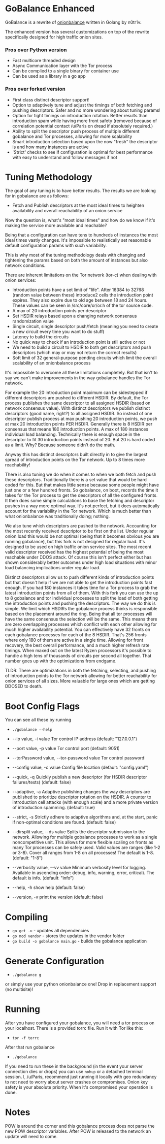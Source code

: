 # GoBalance Enhanced

GoBalance is a rewrite of [onionbalance](https://onionbalance.readthedocs.io) written in Golang by n0tr1v.

The enhanced version has several customizations on top of the rewrite specifically designed for high traffic onion sites.

### Pros over Python version

- Fast multicore threaded design
- Async Communication layer with the Tor process
- Can be complied to a single binary for container use
- Can be used as a library in a go app

### Pros over forked version

- First class distinct descriptor support!
- Option to adaptively tune and adjust the timings of both fetching and pushing descriptors. Safer and no more wondering about tuning params!
- Option for tight timings on introduction rotation. Better results than introduction spam while having more front safety (removed because of correlation potential contact /u/Paris on dread if absolutely required.)
- Ability to split the descriptor push process of multiple different gobalance and Tor processes, allowing for more scalability
- Smart introduction selection based upon the now "fresh" the descriptor is and how many instances are active
- 'Strict' checks to see if configuration is optimal for best performance with easy to understand and follow messages if not

# Tuning Methodology 

The goal of any tuning is to have better results. The results we are looking for in gobalance are as follows:

- Fetch and Publish descriptors at the most ideal times to heighten availability and overall reachability of an onion service

Now the question is, what's "most ideal times" and how do we know if it's making the service more available and reachable?

Being that a configuration can have tens to hundreds of instances the most ideal times vastly changes. It's impossible to realistically set reasonable default configuration params with such variability.

This is why most of the tuning methodology deals with changing and tightening the params based on both the amount of instances but also network conditions.

There are inherent limitations on the Tor network (tor-c) when dealing with onion services:

- Introduction points have a set limit of "life". After 16384 to 32768 (random value between these) introduce2 cells the introduction point expires. They also expire due to old age between 18 and 24 hours. These values can be seen in /src/core/or/or.h of the tor source code.
- A max of 20 introduction points per descriptor
- Set HSDIR relays based upon a changing network consensus randomization value
- Single circuit, single descriptor push/fetch (meaning you need to create a new circuit every time you want to do stuff)
- Latency to build the circuits
- No quick way to check if an introduction point is still active or not
- We need to build a circuit to HSDIR to both get descriptors and push descriptors (which may or may not return the correct results)
- Soft limit of 32 general-purpose pending circuits which limit the overall scalability of an onionbalance process

It's impossible to overcome all these limitations completely. But that isn't to say we can't make improvements in the way gobalance handles the Tor network.

For example the 20 introduction point maximum can be sidestepped if different descriptors are pushed to different HSDIR. By default, the Tor process publishes the same descriptor to all assigned HSDIR (based on network consensus value). With distinct descriptors we publish distinct descriptors (good name, right?) to all assigned HSDIR. So instead of one descriptor publish process at max pushing 20 introduction points, we push at max 20 introduction points PER HSDIR. Generally there is 8 HSDIR per consensus that means 180 introduction points. A max of 180 instances individual load balancing. Technically there is enough space in the descriptor to fit 30 introduction points instead of 20. But 20 is hard coded as a limit. Why? Because someone didn't do the math. 

Anyway this has distinct descriptors built directly in to give the largest spread of introduction points on the Tor network. Up to 8 times more reachability!

There is also tuning we do when it comes to when we both fetch and push these descriptors. Traditionally there is a set value that would be hard coded for this. But that makes little sense because some people might have just one or a few hundred fronts. So gobalance, on boot, records the time it takes for the Tor process to get the descriptors of all the configured fronts. It then does some simple calculations to base the fetching and descriptor pushes in a way more optimal way. It's not perfect, but it does automatically account for the variability in the Tor network. Which is much better than what onionbalance was traditionally doing; nothing.

We also tune which descriptors are pushed to the network. Accounting for the most recently received descriptor to be first on the list. Under regular onion load this would be not optimal (being that it becomes obvious you are running gobalance), but this fork is not designed for regular load. It's designed to be used on high traffic onion service sites. The most recent valid descriptor received has the highest potential of being the most reachable under DDOS attack. Of course this isn't perfect either but has shown considerably better outcomes under high load situations with minor load balancing implications under regular load.

Distinct descriptors allow us to push different kinds of introduction points but that doesn't help if we are not able to get the introduction points fast enough. If you had 180 instances it takes time for a Tor process to grab the latest introduction points from all of them. With this fork you can use the up to 8 gobalance and tor individual processes to split the load of both getting the introduction points and pushing the descriptors. The way we do this is simple. We limit which HSDIRs the gobalance process thinks is responsible based on the placement around the ring. Being that all tor processes will have the same consensus the selection will be the same. This means there are zero overlapping processes which conflict with each other allowing for much higher availability potential. You can effectively have 32 fronts on each gobalance processes for each of the 8 HSDIR. That's 256 fronts where only 180 of them are active in a single time. Allowing for front recovery, the best overall performance, and a much higher refresh rate timings. When maxed out on the latest Ryzen processors it's possible to handle a high tens of thousands of circuits per second all together. That number goes up with the optimizations from endgame.

TLDR: There are optimizations in both the fetching, selecting, and pushing of introduction points to the Tor network allowing for better reachability for onion services of all sizes. More valuable for large ones which are getting DDOSED to death. 
# Boot Config Flags
You can see all these by running
- `./gobalance --help`


-  --ip value, -i value                       Tor control IP address (default: "127.0.0.1")
-  --port value, -p value                     Tor control port (default: 9051)
-  --torPassword value, --tor-password value  Tor control password
-  --config value, -c value                   Config file location (default: "config.yaml")
-  --quick, -q                                Quickly publish a new descriptor (for HSDIR descriptor failures/tests) (default: false)
-  --adaptive, -a                             Adaptive publishing changes the way descriptors are published to prioritize descriptor rotation on the HSDIR. A counter to introduction cell attacks (with enough scale) and a more private version of introduction spamming. (default: true)
-  --strict, -s                               Strictly adhere to adaptive algorithms and, at the start, panic if non-optimal conditions are found. (default: false) 
- --dirsplit value, --ds value               Splits the descriptor submission to the network. Allowing for multiple gobalance processes to work as a single noncompetitive unit. This allows for more flexible scaling on fronts as many Tor processes can be safely used. Valid values are ranges (like 1-2 or 3-8). Cover all ranges from 1-8 on all processes! The default is 1-8. (default: "1-8")
-  --verbosity value, --vv value              Minimum verbosity level for logging. Available in ascending order: debug, info, warning, error, critical). The default is info. (default: "info")
-  --help, -h                                 show help (default: false)
-  --version, -v                              print the version (default: false)

# Compiling

- `go get -u` - updates all dependencies
- `go mod vendor` - stores the updates in the vendor folder
- `go build -o gobalance main.go` - builds the gobalance application

# Generate Configuration

- `./gobalance g`

or simply use your python onionbalance one! Drop in replacement support (no multisite)!

# Running
After you have configured your gobalance, you will need a tor process on your localhost. There is a provided torrc file. Run it with Tor like this:

- `tor -f torrc`

After that run gobalance

- `./gobalance`

If you need to run these in the background (in the event your server connection dies or drops) you can use `nohup` or a detached terminal session.
I, /u/Paris, recommend just running it locally with geo redundancy to not need to worry about server crashes or compromises. Onion key safety is your absolute priority. When it's compromised your operation is done.

# Notes

POW is around the corner and this gobalance process does not parse the new POW descriptor variables. After POW is released to the network an update will need to come.
